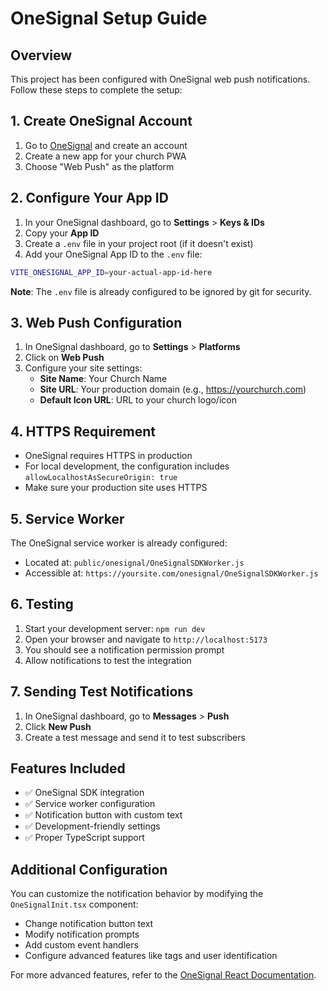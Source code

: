 # OneSignal Setup Guide

## Overview
This project has been configured with OneSignal web push notifications. Follow these steps to complete the setup:

## 1. Create OneSignal Account
1. Go to [OneSignal](https://onesignal.com/) and create an account
2. Create a new app for your church PWA
3. Choose "Web Push" as the platform

## 2. Configure Your App ID
1. In your OneSignal dashboard, go to **Settings** > **Keys & IDs**
2. Copy your **App ID**
3. Create a `.env` file in your project root (if it doesn't exist)
4. Add your OneSignal App ID to the `.env` file:

```bash
VITE_ONESIGNAL_APP_ID=your-actual-app-id-here
```

**Note**: The `.env` file is already configured to be ignored by git for security.

## 3. Web Push Configuration
1. In OneSignal dashboard, go to **Settings** > **Platforms**
2. Click on **Web Push**
3. Configure your site settings:
   - **Site Name**: Your Church Name
   - **Site URL**: Your production domain (e.g., https://yourchurch.com)
   - **Default Icon URL**: URL to your church logo/icon

## 4. HTTPS Requirement
- OneSignal requires HTTPS in production
- For local development, the configuration includes `allowLocalhostAsSecureOrigin: true`
- Make sure your production site uses HTTPS

## 5. Service Worker
The OneSignal service worker is already configured:
- Located at: `public/onesignal/OneSignalSDKWorker.js`
- Accessible at: `https://yoursite.com/onesignal/OneSignalSDKWorker.js`

## 6. Testing
1. Start your development server: `npm run dev`
2. Open your browser and navigate to `http://localhost:5173`
3. You should see a notification permission prompt
4. Allow notifications to test the integration

## 7. Sending Test Notifications
1. In OneSignal dashboard, go to **Messages** > **Push**
2. Click **New Push**
3. Create a test message and send it to test subscribers

## Features Included
- ✅ OneSignal SDK integration
- ✅ Service worker configuration
- ✅ Notification button with custom text
- ✅ Development-friendly settings
- ✅ Proper TypeScript support

## Additional Configuration
You can customize the notification behavior by modifying the `OneSignalInit.tsx` component:
- Change notification button text
- Modify notification prompts
- Add custom event handlers
- Configure advanced features like tags and user identification

For more advanced features, refer to the [OneSignal React Documentation](https://documentation.onesignal.com/docs/react-js-setup).